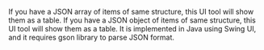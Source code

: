 If you have a JSON array of items of same structure, this UI tool will show them as a table. If you have a JSON object of items of same structure, this UI tool will show them as a table. It is implemented in Java using Swing UI, and it requires gson library to parse JSON format.
